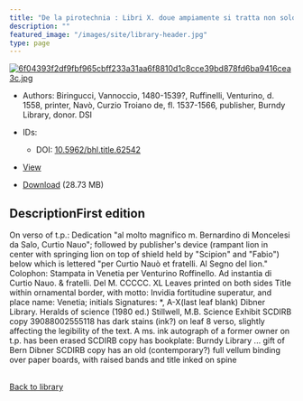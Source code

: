 ```yaml
---
title: "De la pirotechnia : Libri X. doue ampiamente si tratta non solo di ogni sorte & diuersita di miniere, ma anchora quanto si ricerca intorno à la prattica di quelle cose di quel che si appartiene à l'arte de la fusione ouer gitto de metalli come d'ogni altra cosa simile à questa"
description: ""
featured_image: "/images/site/library-header.jpg"
type: page
---
```


<a href="https://drive.google.com/uc?export=view&id=1_cqmVMkNl3B97ERcqbI3Ah-_5e1J6eVu" target="_blank">![6f04393f2df9fbf965cbff233a31aa6f8810d1c8cce39bd878fd6ba9416cea3c.jpg](/images/library/6f04393f2df9fbf965cbff233a31aa6f8810d1c8cce39bd878fd6ba9416cea3c.jpg)</a>
* Authors: Biringucci, Vannoccio, 1480-1539?, Ruffinelli, Venturino, d. 1558, printer, Navò, Curzio Troiano de, fl. 1537-1566, publisher, Burndy Library, donor. DSI
* IDs:
  * DOI: <a href="https://dx.doi.org/10.5962/bhl.title.62542" target="_blank">10.5962/bhl.title.62542</a>
* <a href="https://drive.google.com/uc?export=view&id=1_cqmVMkNl3B97ERcqbI3Ah-_5e1J6eVu" target="_blank">View</a>

* [Download](https://drive.google.com/uc?export=download&id=1_cqmVMkNl3B97ERcqbI3Ah-_5e1J6eVu) (28.73 MB)

## DescriptionFirst edition
On verso of t.p.: Dedication "al molto magnifico m. Bernardino di Moncelesi da Salo, Curtio Nauo"; followed by publisher's device (rampant lion in center with springing lion on top of shield held by "Scipion" and "Fabio") below which is lettered "per Curtio Nauò et fratelli. Al Segno del lion."
Colophon: Stampata in Venetia per Venturino Roffinello. Ad instantia di Curtio Nauo. & fratelli. Del M. CCCCC. XL
Leaves printed on both sides
Title within ornamental border, with motto: Invidia fortitudine superatur, and place name: Venetia; initials
Signatures: *, A-X(last leaf blank)
Dibner Library. Heralds of science (1980 ed.)
Stillwell, M.B. Science
Exhibit
SCDIRB copy 39088002555118 has dark stains (ink?) on leaf 8 verso, slightly affecting the legibility of the text. A ms. ink autograph of a former owner on t.p. has been erased
SCDIRB copy has bookplate: Burndy Library ... gift of Bern Dibner
SCDIRB copy has an old (contemporary?) full vellum binding over paper boards, with raised bands and title inked on spine

<br />[Back to library](/library/)
